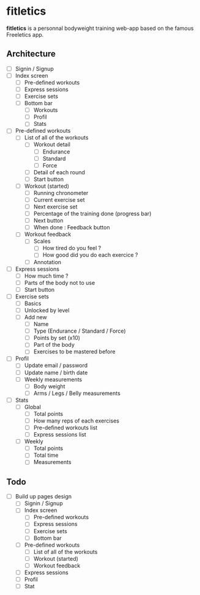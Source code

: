 # fitletics

**fitletics** is a personnal bodyweight training web-app based on the famous Freeletics app.

## Architecture

- [ ] Signin / Signup
- [ ] Index screen
	- [ ] Pre-defined workouts
	- [ ] Express sessions
	- [ ] Exercise sets
	- [ ] Bottom bar
		- [ ] Workouts
		- [ ] Profil
		- [ ] Stats
- [ ] Pre-defined workouts
	- [ ] List of all of the workouts
		- [ ] Workout detail
			- [ ] Endurance
			- [ ] Standard
			- [ ] Force
		- [ ] Detail of each round
		- [ ] Start button
	- [ ] Workout (started)
		- [ ] Running chronometer
		- [ ] Current exercise set
		- [ ] Next exercise set
		- [ ] Percentage of the training done (progress bar)
		- [ ] Next button
		- [ ] When done : Feedback button
	- [ ] Workout feedback
		- [ ] Scales
			- [ ] How tired do you feel ?
			- [ ] How good did you do each exercice ?
		- [ ] Annotation
- [ ] Express sessions
	- [ ] How much time ?
	- [ ] Parts of the body not to use
	- [ ] Start button
- [ ] Exercise sets
	- [ ] Basics
	- [ ] Unlocked by level
	- [ ] Add new
		- [ ] Name
		- [ ] Type (Endurance / Standard / Force)
		- [ ] Points by set (x10)
		- [ ] Part of the body
		- [ ] Exercises to be mastered before
- [ ] Profil
	- [ ] Update email / password
	- [ ] Update name / birth date
	- [ ] Weekly measurements
		- [ ] Body weight
		- [ ] Arms / Legs / Belly measurements
- [ ] Stats
	- [ ] Global
		- [ ] Total points
		- [ ] How many reps of each exercises
		- [ ] Pre-defined workouts list
		- [ ] Express sessions list
	- [ ] Weekly
		- [ ] Total points
		- [ ] Total time
		- [ ] Measurements

## Todo

- [ ] Build up pages design
	- [ ] Signin / Signup
	- [ ] Index screen
		- [ ] Pre-defined workouts
		- [ ] Express sessions
		- [ ] Exercise sets
		- [ ] Bottom bar
	- [ ] Pre-defined workouts
		- [ ] List of all of the workouts
		- [ ] Workout (started)
		- [ ] Workout feedback
	- [ ] Express sessions
	- [ ] Profil
	- [ ] Stat
